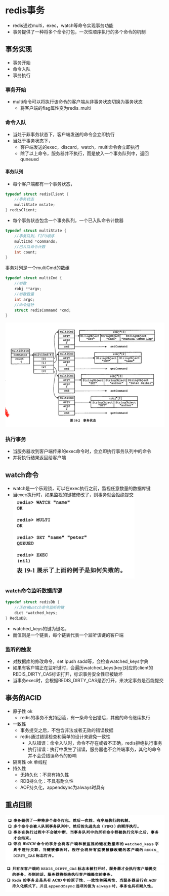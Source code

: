 # redis事务
- redis通过multi，exec，watch等命令实现事务功能
- 事务提供了一种将多个命令打包，一次性顺序执行的多个命令的机制
## 事务实现
- 事务开始
- 命令入队
- 事务执行
### 事务开始
- multi命令可以将执行该命令的客户端从非事务状态切换为事务状态
    - 将客户端的flag属性变为redis_multi
### 命令入队
- 当处于非事务状态下，客户端发送的命令会立即执行
- 当处于事务状态下，
    - 客户端发送的exec，discard，watch，multi命令会立即执行
    - 除了以上命令，服务器并不执行，而是放入一个事务队列中，返回quneued
#### 事务队列
- 每个客户端都有一个事务状态，
```c
typedef struct redisClient {
    //事务状态
    multiState mstate;
} redisClient;
```
- 每个事务状态包含一个事务队列，一个已入队命令计数器
```c
typedef struct multiState {
    //事务队列，FIFO顺序
    multiCmd *commands;
    //已入队命令计数
    int count;
}
```
事务对列是一个multiCmd的数组
```c
typedef struct multiCmd {
    //参数
    robj **argv;
    //参数数量
    int argc;
    //命令指针
    struct redisCommand *cmd;
}
```
![](/images/20181121175926946_165828182.png)

### 执行事务
- 当服务器收到客户端传来的exec命令时，会立即执行事务队列中的命令
- 并将执行结果返回给客户端
## watch命令
- watch是一个乐观锁，可以在exec执行之前，监视任意数量的数据库键
- 当exec执行时，如果监视的键被修改了，则事务就会拒绝提交
![](/images/20181121181014999_1787964715.png)
### watch命令监听数据库键
```c
typedef struct redisDb {
    //正在被watch命令监听的键
    dict *watched_keys;
} RedisDB;
```
- watched_keys的键为键名，
- 而值则是一个链表，每个链表代表一个监听该键的客户端
### 监听的触发
- 对数据库的修改命令，set lpush sadd等，会检查watched_keys字典
- 如果有客户端正在监听键时，会遍历watched_keys[key]对应的client的REDIS_DIRTY_CAS标识打开，标识事务安全性已被破坏
- 当事务exec时，会根据REDIS_DIRTY_CAS是否打开，来决定事务是否能提交
## 事务的ACID
- 原子性 ok
    - redis的事务不支持回滚，有一条命令出错后，其他的命令继续执行
- 一致性
    - 事务提交之后，不包含非法或者无效的错误数据
    - redis通过错误检查和简单的设计来避免一致性
        - 入队错误：命令入队时，命令不存在或者不正确，redis拒绝执行事务
        - 执行错误：执行中发生了错误，服务器也不会终端事务，其他的命令并不会受错误命令的影响
- 隔离性 ok 单线程
- 持久性 
    - 无持久化：不具有持久性
    - RDB持久化：不具有耐久性
    - AOF持久化，appendsync为always时具有
## 重点回顾
![](/images/20181121183305508_584292534.png)
![](/images/20181121183318766_1909384854.png)
